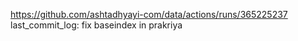 https://github.com/ashtadhyayi-com/data/actions/runs/365225237
last_commit_log: fix baseindex in prakriya